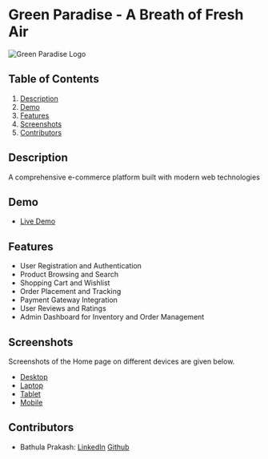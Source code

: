# Green Paradise - A Breath of Fresh Air

![Green Paradise Logo](./Images/logo_green_heaven.png)

## Table of Contents

1. [Description](#description)
2. [Demo](#demo)
3. [Features](#features)
4. [Screenshots](#screenshots)
5. [Contributors](#authors)

## Description

A comprehensive e-commerce platform built with modern web technologies

## Demo

- [Live Demo](https://green-paradise-team.netlify.app)
## Features

- User Registration and Authentication
- Product Browsing and Search
- Shopping Cart and Wishlist
- Order Placement and Tracking
- Payment Gateway Integration
- User Reviews and Ratings
- Admin Dashboard for Inventory and Order Management


## Screenshots
  Screenshots of the Home page on different devices are given below.
- [Desktop](./Images/Home-Page_Desktop.png)
- [Laptop](./Images/Home-Page_Laptop.png)
- [Tablet](./Images/Home-Page_Tablet.png)
- [Mobile](./Images/Home-Page_Mobile.png)
## Contributors

- Bathula Prakash: [LinkedIn](https://www.linkedin.com/in/bathulaprakash/) [Github](https://github.com/PrakashBathula88)
